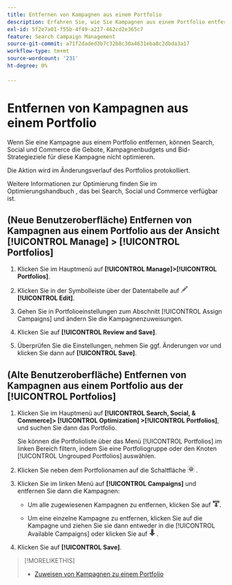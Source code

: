 ```yaml
---
title: Entfernen von Kampagnen aus einem Portfolio
description: Erfahren Sie, wie Sie Kampagnen aus einem Portfolio entfernen.
exl-id: 5f2e7a01-f55b-4f49-a217-462cd2e365c7
feature: Search Campaign Management
source-git-commit: a71f2daded3b7c32b8c30a4631eba8c2dbda3a17
workflow-type: tm+mt
source-wordcount: '231'
ht-degree: 0%

---
```


# Entfernen von Kampagnen aus einem Portfolio

Wenn Sie eine Kampagne aus einem Portfolio entfernen, können Search, Social und Commerce die Gebote, Kampagnenbudgets und Bid-Strategieziele für diese Kampagne nicht optimieren.

Die Aktion wird im Änderungsverlauf des Portfolios protokolliert.

Weitere Informationen zur Optimierung finden Sie im Optimierungshandbuch , das bei Search, Social und Commerce verfügbar ist.

## (Neue Benutzeroberfläche) Entfernen von Kampagnen aus einem Portfolio aus der Ansicht [!UICONTROL Manage] > [!UICONTROL Portfolios]

1. Klicken Sie im Hauptmenü auf **[!UICONTROL Manage]>[!UICONTROL Portfolios]**.

1. Klicken Sie in der Symbolleiste über der Datentabelle auf ![Bearbeiten](/help/search-social-commerce/assets/edit.png "Bearbeiten") **[!UICONTROL Edit]**.

1. Gehen Sie in <!--[portfolio settings](/help/search-social-commerce/beta-ui/manage/portfolios/portfolio-settings.md)--> Portfolioeinstellungen zum Abschnitt [!UICONTROL Assign Campaigns] und ändern Sie die Kampagnenzuweisungen.

1. Klicken Sie auf **[!UICONTROL Review and Save]**.

1. Überprüfen Sie die Einstellungen, nehmen Sie ggf. Änderungen vor und klicken Sie dann auf **[!UICONTROL Save]**.

## (Alte Benutzeroberfläche) Entfernen von Kampagnen aus einem Portfolio aus der [!UICONTROL Portfolios]

1. Klicken Sie im Hauptmenü auf **[!UICONTROL Search, Social, & Commerce]> [!UICONTROL Optimization] >[!UICONTROL Portfolios]**, und suchen Sie dann das Portfolio.

   Sie können die Portfolioliste über das Menü [!UICONTROL Portfolios] im linken Bereich filtern, indem Sie eine Portfoliogruppe oder den Knoten [!UICONTROL Ungrouped Portfolios] auswählen.

1. Klicken Sie neben dem Portfolionamen auf die Schaltfläche ![Einstellungen anzeigen/bearbeiten](/help/search-social-commerce/assets/settings.png "Einstellungen anzeigen/bearbeiten") .

1. Klicken Sie im linken Menü auf **[!UICONTROL Campaigns]** und entfernen Sie dann die Kampagnen:

   * Um alle zugewiesenen Kampagnen zu entfernen, klicken Sie auf ![Alle Kampagnen aus Portfolio entfernen](/help/search-social-commerce/assets/arrow-remove-all.png "Alle Kampagnen aus Portfolio entfernen").

   * Um eine einzelne Kampagne zu entfernen, klicken Sie auf die Kampagne und ziehen Sie sie dann entweder in die [!UICONTROL Available Campaigns] oder klicken Sie auf ![Kampagne aus Portfolio entfernen](/help/search-social-commerce/assets/arrow-remove.png "Kampagne aus Portfolio entfernen") .

1. Klicken Sie auf **[!UICONTROL Save]**.

>[!MORELIKETHIS]
>
>* [Zuweisen von Kampagnen zu einem Portfolio](/help/search-social-commerce/campaign-management/campaign-assign-to-portfolio.md)
